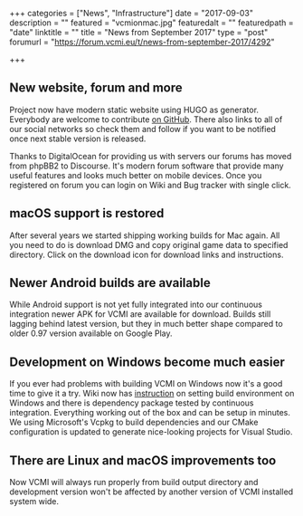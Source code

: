 +++
categories = ["News", "Infrastructure"]
date = "2017-09-03"
description = ""
featured = "vcmionmac.jpg"
featuredalt = ""
featuredpath = "date"
linktitle = ""
title = "News from September 2017"
type = "post"
forumurl = "https://forum.vcmi.eu/t/news-from-september-2017/4292"

+++
## New website, forum and more

Project now have modern static website using HUGO as generator. Everybody are welcome to contribute [on GitHub](https://github.com/vcmi/VCMI.eu). There also links to all of our social networks so check them and follow if you want to be notified once next stable version is released.

Thanks to DigitalOcean for providing us with servers our forums has moved from phpBB2 to Discourse. It's modern forum software that provide many useful features and looks much better on mobile devices. Once you registered on forum you can login on Wiki and Bug tracker with single click.

## macOS support is restored

After several years we started shipping working builds for Mac again. All you need to do is download DMG and copy original game data to specified directory. Click on the download icon for download links and instructions.

## Newer Android builds are available

While Android support is not yet fully integrated into our continuous integration newer APK for VCMI are available for download. Builds still lagging behind latest version, but they in much better shape compared to older 0.97 version available on Google Play.

## Development on Windows become much easier

If you ever had problems with building VCMI on Windows now it's a good time to give it a try. Wiki now has [instruction](https://wiki.vcmi.eu/How_to_build_VCMI_(Windows/Vcpkg)) on setting build environment on Windows and there is dependency package tested by continuous integration. Everything working out of the box and can be setup in minutes. We using Microsoft's Vcpkg to build dependencies and our CMake configuration is updated to generate nice-looking projects for Visual Studio.

## There are Linux and macOS improvements too

Now VCMI will always run properly from build output directory and development version won't be affected by another version of VCMI installed system wide.
